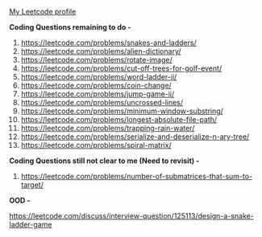 [My Leetcode profile](https://leetcode.com/nikhilagrawal07/)

**Coding Questions remaining to do -** 

1. https://leetcode.com/problems/snakes-and-ladders/
2. https://leetcode.com/problems/alien-dictionary/
3. https://leetcode.com/problems/rotate-image/
4. https://leetcode.com/problems/cut-off-trees-for-golf-event/
5. https://leetcode.com/problems/word-ladder-ii/
7. https://leetcode.com/problems/coin-change/
8. https://leetcode.com/problems/jump-game-ii/
9. https://leetcode.com/problems/uncrossed-lines/
10. https://leetcode.com/problems/minimum-window-substring/
11. https://leetcode.com/problems/longest-absolute-file-path/
12. https://leetcode.com/problems/trapping-rain-water/
13. https://leetcode.com/problems/serialize-and-deserialize-n-ary-tree/
14. https://leetcode.com/problems/spiral-matrix/


**Coding Questions still not clear to me (Need to revisit) -**

1. https://leetcode.com/problems/number-of-submatrices-that-sum-to-target/  

**OOD -** 

https://leetcode.com/discuss/interview-question/125113/design-a-snake-ladder-game